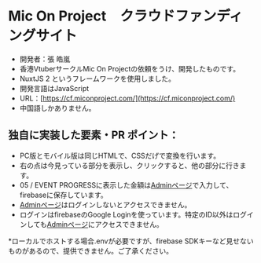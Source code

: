 # Mic On Project　クラウドファンディングサイト
- 開発者：張 皓嵐
- 香港VtuberサークルMic On Projectの依頼をうけ、開発したものです。
- NuxtJS 2 というフレームワークを使用しました。
- 開発言語はJavaScript
- URL：[https://cf.miconproject.com/](https://cf.miconproject.com/)
- 中国語しかありません。

## 独自に実装した要素・PR ポイント：
- PC版とモバイル版は同じHTMLで、CSSだげで変換を行います。
- 右の点は今見っている部分を表示し、クリックすると、他の部分に行きます。
- 05 / EVENT PROGRESSに表示した金額は[Adminページ](https://cf.miconproject.com/admin)で入力して、firebaseに保存しています。
- [Adminページ](https://cf.miconproject.com/admin)はログインしないとアクセスできません。
- ログインはfirebaseのGoogle Loginを使っています。特定のID以外はログインしても[Adminページ](https://cf.miconproject.com/admin)にアクセスできません。

*ローカルでホストする場合.envが必要ですが、firebase SDKキーなど見せないものがあるので、提供できません。ご了承ください。
